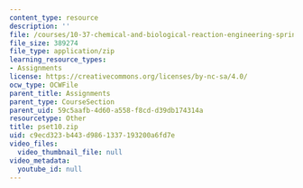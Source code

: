 ```yaml
---
content_type: resource
description: ''
file: /courses/10-37-chemical-and-biological-reaction-engineering-spring-2007/c9ecd323b443d9861337193200a6fd7e_pset10.zip
file_size: 389274
file_type: application/zip
learning_resource_types:
- Assignments
license: https://creativecommons.org/licenses/by-nc-sa/4.0/
ocw_type: OCWFile
parent_title: Assignments
parent_type: CourseSection
parent_uid: 59c5aafb-4d60-a558-f8cd-d39db174314a
resourcetype: Other
title: pset10.zip
uid: c9ecd323-b443-d986-1337-193200a6fd7e
video_files:
  video_thumbnail_file: null
video_metadata:
  youtube_id: null
---
```

